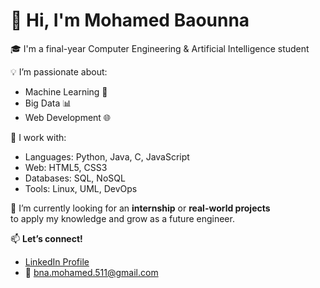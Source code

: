 # 👋 Hi, I'm Mohamed Baounna

🎓 I'm a final-year Computer Engineering & Artificial Intelligence student  


💡 I’m passionate about:
- Machine Learning 🤖
- Big Data 📊
- Web Development 🌐

🔧 I work with:
- Languages: Python, Java, C, JavaScript
- Web: HTML5, CSS3
- Databases: SQL, NoSQL
- Tools: Linux, UML, DevOps

🚀 I’m currently looking for an **internship** or **real-world projects**  
to apply my knowledge and grow as a future engineer.

📫 **Let’s connect!**
- [LinkedIn Profile](https://www.linkedin.com/in/baounna-mohamed)  
- 📩 bna.mohamed.511@gmail.com
